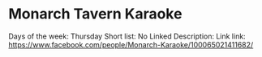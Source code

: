 # Monarch Tavern Karaoke

Days of the week: Thursday
Short list: No
Linked Description: Link
link: https://www.facebook.com/people/Monarch-Karaoke/100065021411682/
